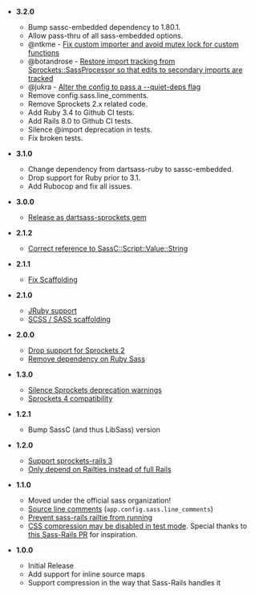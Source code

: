 - **3.2.0**
  - Bump sassc-embedded dependency to 1.80.1.
  - Allow pass-thru of all sass-embedded options.
  - @ntkme - [Fix custom importer and avoid mutex lock for custom functions](https://github.com/tablecheck/dartsass-sprockets/pull/22)
  - @botandrose - [Restore import tracking from Sprockets::SassProcessor so that edits to secondary imports are tracked](https://github.com/tablecheck/dartsass-sprockets/pull/29)
  - @jukra - [Alter the config to pass a --quiet-deps flag](https://github.com/tablecheck/dartsass-sprockets/pull/27)
  - Remove config.sass.line_comments.
  - Remove Sprockets 2.x related code.
  - Add Ruby 3.4 to Github CI tests.
  - Add Rails 8.0 to Github CI tests.
  - Silence @import deprecation in tests.
  - Fix broken tests.

- **3.1.0**
  - Change dependency from dartsass-ruby to sassc-embedded.
  - Drop support for Ruby prior to 3.1.
  - Add Rubocop and fix all issues.

- **3.0.0**
  - [Release as dartsass-sprockets gem](https://github.com/tablecheck/dartsass-sprockets/pull/1)

- **2.1.2**
  - [Correct reference to SassC::Script::Value::String](https://github.com/sass/sassc-rails/pull/129)

- **2.1.1**
  - [Fix Scaffolding](https://github.com/sass/sassc-rails/pull/119)

- **2.1.0**
  - [JRuby support](https://github.com/sass/sassc-rails/pull/113)
  - [SCSS / SASS scaffolding](https://github.com/sass/sassc-rails/pull/112)

- **2.0.0**
  - [Drop support for Sprockets 2](https://github.com/sass/sassc-rails/pull/109)
  - [Remove dependency on Ruby Sass](https://github.com/sass/sassc-rails/pull/109)

- **1.3.0**
  - [Silence Sprockets deprecation warnings](https://github.com/sass/sassc-rails/pull/76)
  - [Sprockets 4 compatibility](https://github.com/sass/sassc-rails/pull/65)

- **1.2.1**
  - Bump SassC (and thus LibSass) version

- **1.2.0**
  - [Support sprockets-rails 3](https://github.com/sass/sassc-rails/pull/41)
  - [Only depend on Railties instead of full Rails](https://github.com/sass/sassc-rails/pull/52)

- **1.1.0**
  - Moved under the official sass organization!
  - [Source line comments](https://github.com/sass/sassc-rails/pull/24) (`app.config.sass.line_comments`)
  - [Prevent sass-rails railtie from running](https://github.com/sass/sassc-rails/pull/34)
  - [CSS compression may be disabled in test mode](https://github.com/sass/sassc-rails/issues/33). Special thanks to [this Sass-Rails PR](https://github.com/rails/sass-rails/pull/338) for inspiration.
 
- **1.0.0**
  - Initial Release
  - Add support for inline source maps
  - Support compression in the way that Sass-Rails handles it
